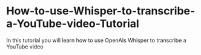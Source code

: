 # How-to-use-Whisper-to-transcribe-a-YouTube-video-Tutorial
In this tutorial you will learn how to use OpenAIs Whisper to transcribe a YouTube video
